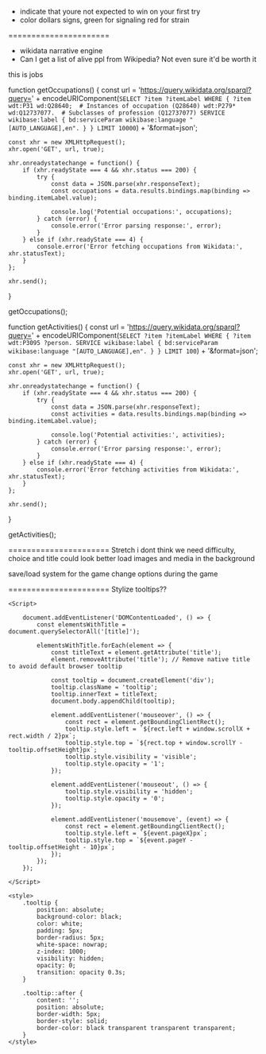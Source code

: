 - indicate that youre not expected to win on your first try
- color dollars signs, green for signaling red for strain

======================





- wikidata narrative engine
- Can I get a list of alive ppl from Wikipedia? Not even sure it'd be worth it 


this is jobs


function getOccupations() {
    const url = 'https://query.wikidata.org/sparql?query=' +
        encodeURIComponent(`
        SELECT ?item ?itemLabel WHERE {
          ?item wdt:P31 wd:Q28640;  # Instances of occupation (Q28640)
                wdt:P279* wd:Q12737077.  # Subclasses of profession (Q12737077)
          SERVICE wikibase:label { bd:serviceParam wikibase:language "[AUTO_LANGUAGE],en". }
        } LIMIT 10000
    `) + '&format=json';

    const xhr = new XMLHttpRequest();
    xhr.open('GET', url, true);

    xhr.onreadystatechange = function() {
        if (xhr.readyState === 4 && xhr.status === 200) {
            try {
                const data = JSON.parse(xhr.responseText);
                const occupations = data.results.bindings.map(binding => binding.itemLabel.value);

                console.log('Potential occupations:', occupations);
            } catch (error) {
                console.error('Error parsing response:', error);
            }
        } else if (xhr.readyState === 4) {
            console.error('Error fetching occupations from Wikidata:', xhr.statusText);
        }
    };

    xhr.send();
}

getOccupations();




function getActivities() {
    const url = 'https://query.wikidata.org/sparql?query=' +
        encodeURIComponent(`
        SELECT ?item ?itemLabel WHERE {
          ?item wdt:P3095 ?person.
          SERVICE wikibase:label { bd:serviceParam wikibase:language "[AUTO_LANGUAGE],en". }
        } LIMIT 100
    `) + '&format=json';

    const xhr = new XMLHttpRequest();
    xhr.open('GET', url, true);

    xhr.onreadystatechange = function() {
        if (xhr.readyState === 4 && xhr.status === 200) {
            try {
                const data = JSON.parse(xhr.responseText);
                const activities = data.results.bindings.map(binding => binding.itemLabel.value);

                console.log('Potential activities:', activities);
            } catch (error) {
                console.error('Error parsing response:', error);
            }
        } else if (xhr.readyState === 4) {
            console.error('Error fetching activities from Wikidata:', xhr.statusText);
        }
    };

    xhr.send();
}

getActivities();


====================== Stretch i dont think we need
difficulty, choice and title could look better
load images and media in the background

save/load system for the game
change options during the game

====================== Stylize tooltips??

    <Script>

        document.addEventListener('DOMContentLoaded', () => {
            const elementsWithTitle = document.querySelectorAll('[title]');

            elementsWithTitle.forEach(element => {
                const titleText = element.getAttribute('title');
                element.removeAttribute('title'); // Remove native title to avoid default browser tooltip

                const tooltip = document.createElement('div');
                tooltip.className = 'tooltip';
                tooltip.innerText = titleText;
                document.body.appendChild(tooltip);

                element.addEventListener('mouseover', () => {
                    const rect = element.getBoundingClientRect();
                    tooltip.style.left = `${rect.left + window.scrollX + rect.width / 2}px`;
                    tooltip.style.top = `${rect.top + window.scrollY - tooltip.offsetHeight}px`;
                    tooltip.style.visibility = 'visible';
                    tooltip.style.opacity = '1';
                });

                element.addEventListener('mouseout', () => {
                    tooltip.style.visibility = 'hidden';
                    tooltip.style.opacity = '0';
                });

                element.addEventListener('mousemove', (event) => {
                    const rect = element.getBoundingClientRect();
                    tooltip.style.left = `${event.pageX}px`;
                    tooltip.style.top = `${event.pageY - tooltip.offsetHeight - 10}px`;
                });
            });
        });

    </Script>

    <style>
        .tooltip {
            position: absolute;
            background-color: black;
            color: white;
            padding: 5px;
            border-radius: 5px;
            white-space: nowrap;
            z-index: 1000;
            visibility: hidden;
            opacity: 0;
            transition: opacity 0.3s;
        }

        .tooltip::after {
            content: '';
            position: absolute;
            border-width: 5px;
            border-style: solid;
            border-color: black transparent transparent transparent;
        }
    </style>

